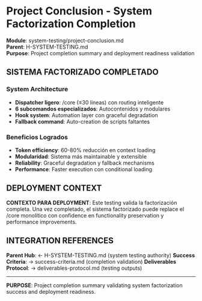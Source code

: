 # Project Conclusion - System Factorization Completion

**Module**: system-testing/project-conclusion.md  
**Parent**: H-SYSTEM-TESTING.md  
**Purpose**: Project completion summary and deployment readiness validation

## SISTEMA FACTORIZADO COMPLETADO

### System Architecture
- **Dispatcher ligero**: /core (≤30 líneas) con routing inteligente
- **6 subcomandos especializados**: Autocontenidos y modulares
- **Hook system**: Automation layer con graceful degradation
- **Fallback command**: Auto-creation de scripts faltantes

### Beneficios Logrados
- **Token efficiency**: 60-80% reducción en context loading
- **Modularidad**: Sistema más maintainable y extensible
- **Reliability**: Graceful degradation y fallback mechanisms
- **Performance**: Faster execution con conditional loading

## DEPLOYMENT CONTEXT

**CONTEXTO PARA DEPLOYMENT**: Este testing valida la factorización completa. Una vez completado, el sistema factorizado puede replace el /core monolítico con confidence en functionality preservation y performance improvements.

## INTEGRATION REFERENCES

**Parent Hub**: ← H-SYSTEM-TESTING.md (system testing authority)
**Success Criteria**: → success-criteria.md (completion validation)
**Deliverables Protocol**: → deliverables-protocol.md (testing outputs)

---

**PURPOSE**: Project completion summary validating system factorization success and deployment readiness.